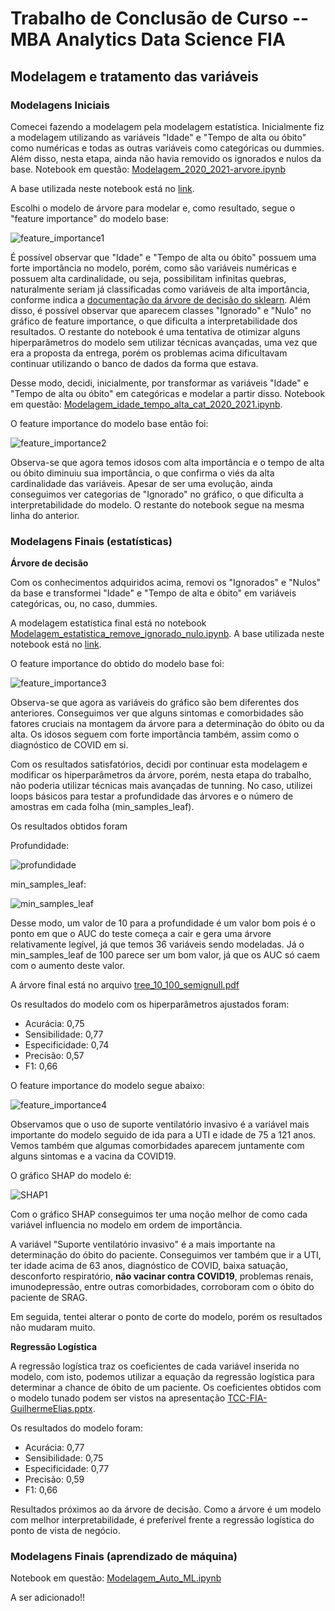 # Trabalho de Conclusão de Curso -- MBA Analytics Data Science FIA

## Modelagem e tratamento das variáveis

### Modelagens Iniciais

Comecei fazendo a modelagem pela modelagem estatística. Inicialmente fiz a modelagem utilizando as variáveis "Idade" e "Tempo de alta ou óbito" como numéricas e todas as outras variáveis como categóricas ou dummies. Além disso, nesta etapa, ainda não havia removido os ignorados e nulos da base. Notebook em questão: [Modelagem_2020_2021-arvore.ipynb](https://github.com/guilhermehge/Analises-e-modelagens-Data-Science/blob/main/Classifica%C3%A7%C3%A3o/Trabalho%20de%20conclus%C3%A3o%20de%20curso%20--%20MBA/Modelagem%20e%20Tratamento/Modelagens%20iniciais/Modelagem_2020_2021-arvore.ipynb)

A base utilizada neste notebook está no [link](https://drive.google.com/file/d/1Zz1AvOq5OvluWcqoCJyTUPyxfyYhjrOK/view?usp=sharing).

Escolhi o modelo de árvore para modelar e, como resultado, segue o "feature importance" do modelo base:

![feature_importance1](feat_import_com_ig_null_1.png)

É possível observar que "Idade" e "Tempo de alta ou óbito" possuem uma forte importância no modelo, porém, como são variáveis numéricas e possuem alta cardinalidade, ou seja, possibilitam infinitas quebras, naturalmente seriam já classificadas como variáveis de alta importância, conforme indica a [documentação da árvore de decisão do sklearn](https://scikit-learn.org/stable/modules/generated/sklearn.tree.DecisionTreeClassifier.html#:~:text=Warning%3A%20impurity%2Dbased%20feature%20importances%20can%20be%20misleading%20for%20high%20cardinality%20features). Além disso, é possível observar que aparecem classes "Ignorado" e "Nulo" no gráfico de feature importance, o que dificulta a interpretabilidade dos resultados. O restante do notebook é uma tentativa de otimizar alguns hiperparâmetros do modelo sem utilizar técnicas avançadas, uma vez que era a proposta da entrega, porém os problemas acima dificultavam continuar utilizando o banco de dados da forma que estava.

Desse modo, decidi, inicialmente, por transformar as variáveis "Idade" e "Tempo de alta ou óbito" em categóricas e modelar a partir disso. Notebook em questão: [Modelagem_idade_tempo_alta_cat_2020_2021.ipynb](https://github.com/guilhermehge/Analises-e-modelagens-Data-Science/blob/main/Classifica%C3%A7%C3%A3o/Trabalho%20de%20conclus%C3%A3o%20de%20curso%20--%20MBA/Modelagem%20e%20Tratamento/Modelagens%20iniciais/Modelagem_idade_tempo_alta_cat_2020_2021.ipynb).

O feature importance do modelo base então foi:

![feature_importance2](feat_import_idade_tempo_cat.png)

Observa-se que agora temos idosos com alta importância e o tempo de alta ou óbito diminuiu sua importância, o que confirma o viés da alta cardinalidade das variáveis. Apesar de ser uma evolução, ainda conseguimos ver categorias de "Ignorado" no gráfico, o que dificulta a interpretabilidade do modelo. O restante do notebook segue na mesma linha do anterior.

### Modelagens Finais (estatísticas)

**Árvore de decisão**

Com os conhecimentos adquiridos acima, removi os "Ignorados" e "Nulos" da base e transformei "Idade" e "Tempo de alta e óbito" em variáveis categóricas, ou, no caso, dummies.

A modelagem estatística final está no notebook [Modelagem_estatistica_remove_ignorado_nulo.ipynb](https://github.com/guilhermehge/Analises-e-modelagens-Data-Science/blob/main/Classifica%C3%A7%C3%A3o/Trabalho%20de%20conclus%C3%A3o%20de%20curso%20--%20MBA/Modelagem%20e%20Tratamento/Modelagens%20finais/Modelagem_estatistica_remove_ignorado_nulo.ipynb).
A base utilizada neste notebook está no [link](https://drive.google.com/file/d/1Zz-RguE30varxOTv3QXkM0wTmmaPP1ho/view?usp=sharing).

O feature importance do obtido do modelo base foi:

![feature_importance3](feat_import_sem_ignull.png)

Observa-se que agora as variáveis do gráfico são bem diferentes dos anteriores. Conseguimos ver que alguns sintomas e comorbidades são fatores cruciais na montagem da árvore para a determinação do óbito ou da alta. Os idosos seguem com forte importância também, assim como o diagnóstico de COVID em si.

Com os resultados satisfatórios, decidi por continuar esta modelagem e modificar os hiperparâmetros da árvore, porém, nesta etapa do trabalho, não poderia utilizar técnicas mais avançadas de tunning. No caso, utilizei loops básicos para testar a profundidade das árvores e o número de amostras em cada folha (min_samples_leaf).

Os resultados obtidos foram

Profundidade:

![profundidade](profundidade_arvore.png)

min_samples_leaf:

![min_samples_leaf](min_samples_leaf.png)

Desse modo, um valor de 10 para a profundidade é um valor bom pois é o ponto em que o AUC do teste começa a cair e gera uma árvore relativamente legível, já que temos 36 variáveis sendo modeladas. Já o min_samples_leaf de 100 parece ser um bom valor, já que os AUC só caem com o aumento deste valor.

A árvore final está no arquivo [tree_10_100_semignull.pdf](https://github.com/guilhermehge/Analises-e-modelagens-Data-Science/blob/main/Classifica%C3%A7%C3%A3o/Trabalho%20de%20conclus%C3%A3o%20de%20curso%20--%20MBA/Modelagem%20e%20Tratamento/Modelagens%20finais/tree_10_100_semignull.pdf)

Os resultados do modelo com os hiperparâmetros ajustados foram:

* Acurácia: 0,75
* Sensibilidade: 0,77
* Especificidade: 0,74
* Precisão: 0,57
* F1: 0,66

O feature importance do modelo segue abaixo:

![feature_importance4](feat_import_10_100.png)

Observamos que o uso de suporte ventilatório invasivo é a variável mais importante do modelo seguido de ida para a UTI e idade de 75 a 121 anos. Vemos também que algumas comorbidades aparecem juntamente com alguns sintomas e a vacina da COVID19.

O gráfico SHAP do modelo é:

![SHAP1](SHAP_10_100.png)

Com o gráfico SHAP conseguimos ter uma noção melhor de como cada variável influencia no modelo em ordem de importância.

A variável "Suporte ventilatório invasivo" é a mais importante na determinação do óbito do paciente. Conseguimos ver também que ir a UTI, ter idade acima de 63 anos, diagnóstico de COVID, baixa satuação, desconforto respiratório, **não vacinar contra COVID19**, problemas renais, imunodepressão, entre outras comorbidades, corroboram com o óbito do paciente de SRAG.

Em seguida, tentei alterar o ponto de corte do modelo, porém os resultados não mudaram muito.

**Regressão Logística**

A regressão logística traz os coeficientes de cada variável inserida no modelo, com isto, podemos utilizar a equação da regressão logística para determinar a chance de óbito de um paciente. Os coeficientes obtidos com o modelo tunado podem ser vistos na apresentação [TCC-FIA-GuilhermeElias.pptx](https://github.com/guilhermehge/Analises-e-modelagens-Data-Science/blob/main/Classifica%C3%A7%C3%A3o/Trabalho%20de%20conclus%C3%A3o%20de%20curso%20--%20MBA/Apresenta%C3%A7%C3%A3o%20PowerPoint/TCC-FIA-GuilhermeElias.pptx).

Os resultados do modelo foram:

* Acurácia: 0,77
* Sensibilidade: 0,75
* Especificidade: 0,77
* Precisão: 0,59
* F1: 0,66

Resultados próximos ao da árvore de decisão. Como a árvore é um modelo com melhor interpretabilidade, é preferível frente a regressão logística do ponto de vista de negócio.

### Modelagens Finais (aprendizado de máquina)

Notebook em questão: [Modelagem_Auto_ML.ipynb](https://github.com/guilhermehge/Analises-e-modelagens-Data-Science/blob/main/Classifica%C3%A7%C3%A3o/Trabalho%20de%20conclus%C3%A3o%20de%20curso%20--%20MBA/Modelagem%20e%20Tratamento/Modelagens%20finais/Modelagem_Auto_ML.ipynb)

A ser adicionado!!





